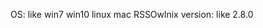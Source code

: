 <!-- check frequently asked questions first: https://github.com/Xyrio/RSSOwlnix/wiki/FAQ -->

OS: like win7 win10 linux mac
RSSOwlnix version: like 2.8.0

